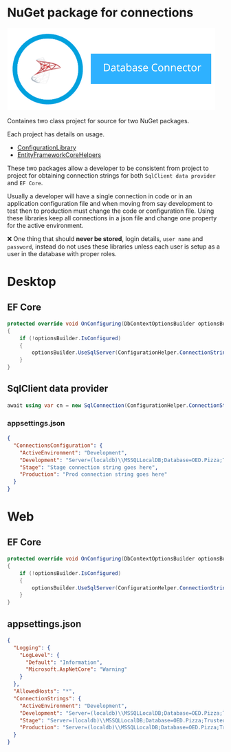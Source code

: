 # NuGet package for connections

![img](assets/title.png)

Containes two class project for source for two NuGet packages.

Each project has details on usage.

- [ConfigurationLibrary](https://www.nuget.org/packages/ConfigurationLibrary/)
- [EntityFrameworkCoreHelpers](https://www.nuget.org/packages/EntityFrameworkCoreHelpers/1.0.1)

These two packages allow a developer to be consistent from project to project for obtaining connection strings for both `SqlClient data provider` and `EF Core`. 

Usually a developer will have a single connection in code or in an application configuration file and when moving from say development to test then to production must change the code or configuration file. Using these libraries keep all connections in a json file and change one property for the active environment.

:x: One thing that should **never be stored**, login details, `user name` and `password`, instead do not uses these libraries unless each user is setup as a user in the database with proper roles.


# Desktop

## EF Core

```csharp
protected override void OnConfiguring(DbContextOptionsBuilder optionsBuilder)
{
    if (!optionsBuilder.IsConfigured)
    {
        optionsBuilder.UseSqlServer(ConfigurationHelper.ConnectionString());
    }
}
```

## SqlClient data provider

```csharp
await using var cn = new SqlConnection(ConfigurationHelper.ConnectionString());
```

### appsettings.json

```json
{
  "ConnectionsConfiguration": {
    "ActiveEnvironment": "Development",
    "Development": "Server=(localdb)\\MSSQLLocalDB;Database=OED.Pizza;Trusted_Connection=True",
    "Stage": "Stage connection string goes here",
    "Production": "Prod connection string goes here"
  }
}
```

# Web

## EF Core

```csharp
protected override void OnConfiguring(DbContextOptionsBuilder optionsBuilder)
{
    if (!optionsBuilder.IsConfigured)
    {
        optionsBuilder.UseSqlServer(ConfigurationHelper.ConnectionStringWeb());
    }
}
```

## appsettings.json

```json
{
  "Logging": {
    "LogLevel": {
      "Default": "Information",
      "Microsoft.AspNetCore": "Warning"
    }
  },
  "AllowedHosts": "*",
  "ConnectionStrings": {
    "ActiveEnvironment": "Development",
    "Development": "Server=(localdb)\\MSSQLLocalDB;Database=OED.Pizza;Trusted_Connection=True",
    "Stage": "Server=(localdb)\\MSSQLLocalDB;Database=OED.Pizza;Trusted_Connection=True",
    "Production": "Server=(localdb)\\MSSQLLocalDB;Database=OED.Pizza;Trusted_Connection=True"
  }
}
```







